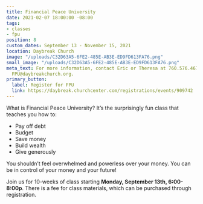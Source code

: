 ```yaml
---
title: Financial Peace University
date: 2021-02-07 18:00:00 -08:00
tags:
- classes
- fpu
position: 8
custom_dates: September 13 - November 15, 2021
location: Daybreak Church
image: "/uploads/C32D63A5-6FE2-485E-AB3E-ED9FD613FA76.png"
small_image: "/uploads/C32D63A5-6FE2-485E-AB3E-ED9FD613FA76.png"
meta_text: For more information, contact Eric or Theresa at 760.576.4673 or email
  FPU@daybreakchurch.org.
primary_button:
  label: Register for FPU
  link: https://daybreak.churchcenter.com/registrations/events/909742
---
```


What is Financial Peace University?
It’s the surprisingly fun class that teaches you how to:

* Pay off debt
* Budget
* Save money
* Build wealth
* Give generously

You shouldn’t feel overwhelmed and powerless over your money. You can be in control of your money and your future!

Join us for 10-weeks of class starting **Monday, September 13th, 6:00-8:00p**. There is a fee for class materials, which can be purchased through registration.

